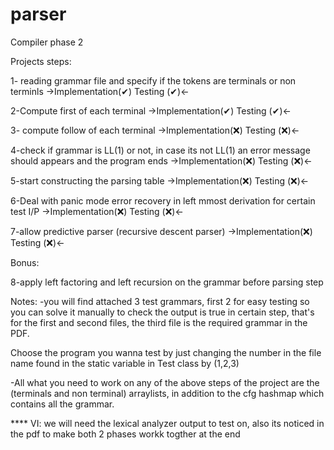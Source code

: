 # parser
Compiler phase 2

Projects steps:

1- reading grammar file and specify if the tokens are terminals or non terminls ->Implementation(✔)     Testing (✔)<-

2-Compute first of each terminal ->Implementation(✔)     Testing (✔)<-

3- compute follow of each terminal ->Implementation(❌)     Testing (❌)<-

4-check if grammar is LL(1) or not, in case its not LL(1) an error message should appears and the program ends 
->Implementation(❌)     Testing (❌)<-

5-start constructing the parsing table ->Implementation(❌)     Testing (❌)<-

6-Deal with panic mode error recovery in left mmost derivation for certain test I/P ->Implementation(❌)     Testing (❌)<-

7-allow predictive parser (recursive descent parser) ->Implementation(❌)     Testing (❌)<-

Bonus:

8-apply left factoring and left recursion on the grammar before parsing step


Notes:
-you will find attached 3 test grammars,
first 2 for easy testing so you can solve it manually to check the output is true in certain step,
that's for the first and second files,
the third file is the required grammar in the PDF.

Choose the program you wanna test by just changing the number in the file name found in the static variable in Test class by (1,2,3)


-All what you need to work on any of the above steps of the project are
the (terminals and non terminal) arraylists,
in addition to the cfg
hashmap which contains all the grammar.

**** VI: we will need the lexical analyzer output to test on, also its noticed in the pdf to make both 2 phases workk togther at the end
